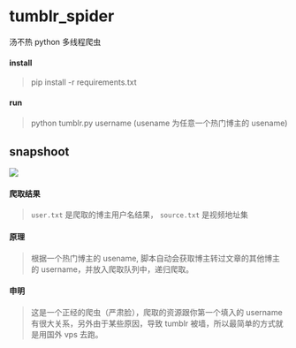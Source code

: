 # tumblr_spider
汤不热 python 多线程爬虫

#### install
> pip install -r requirements.txt


#### run
> python tumblr.py username (usename 为任意一个热门博主的 usename)

## snapshoot
![](https://raw.githubusercontent.com/facert/tumblr_spider/master/snapshoots/results.png)


#### 爬取结果
> `user.txt` 是爬取的博主用户名结果， `source.txt` 是视频地址集

#### 原理
> 根据一个热门博主的 usename, 脚本自动会获取博主转过文章的其他博主的 username，并放入爬取队列中，递归爬取。

#### 申明
> 这是一个正经的爬虫（严肃脸），爬取的资源跟你第一个填入的 username 有很大关系，另外由于某些原因，导致 tumblr 被墙，所以最简单的方式就是用国外 vps 去跑。
